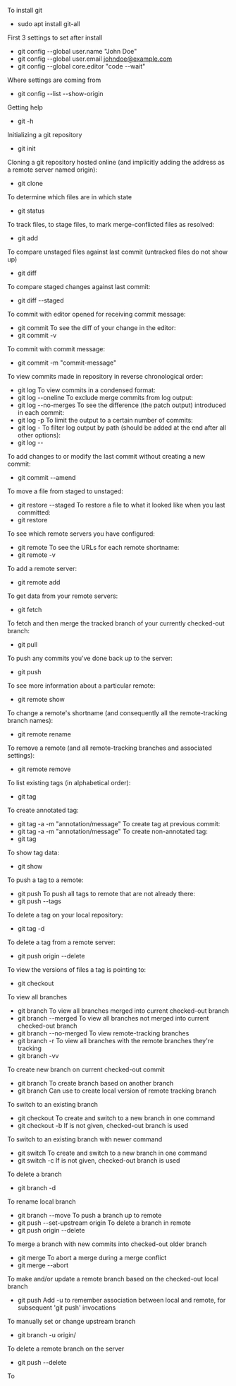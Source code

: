 To install git 
- sudo apt install git-all

First 3 settings to set after install
- git config --global user.name "John Doe"
- git config --global user.email johndoe@example.com
- git config --global core.editor "code --wait"

Where settings are coming from
- git config --list --show-origin

Getting help
- git <verb> -h

Initializing a git repository
- git init

Cloning a git repository hosted online (and implicitly adding the address as a remote server named origin):
- git clone <address> <directory-name>

To determine which files are in which state
- git status

To track files, to stage files, to mark merge-conflicted files as resolved: 
- git add <filename-or-directory>

To compare unstaged files against last commit (untracked files do not show up)
- git diff

To compare staged changes against last commit:
- git diff --staged

To commit with editor opened for receiving commit message:
- git commit
To see the diff of your change in the editor:
- git commit -v 

To commit with commit message:
- git commit -m "commit-message"

To view commits made in repository in reverse chronological order: 
- git log
To view commits in a condensed format:
- git log --oneline
To exclude merge commits from log output:
- git log --no-merges 
To see the difference (the patch output) introduced in each commit:
- git log -p
To limit the output to a certain number of commits:
- git log -<number>
To filter log output by path (should be added at the end after all other options):
- git log -- <filename-or-directory>

To add changes to or modify the last commit without creating a new commit:
- git commit --amend 

To move a file from staged to unstaged:
- git restore --staged <filename>
To restore a file to what it looked like when you last committed:
- git restore <filename>

To see which remote servers you have configured:
- git remote
To see the URLs for each remote shortname:
- git remote -v

To add a remote server:
- git remote add <remote-name> <url>

To get data from your remote servers:
- git fetch <remote-name>

To fetch and then merge the tracked branch of your currently checked-out branch:
- git pull

To push any commits you've done back up to the server:
- git push <remote-name> <branch>

To see more information about a particular remote:
- git remote show <remote-name>

To change a remote's shortname (and consequently all the remote-tracking branch names):
- git remote rename <current-name> <new-name>

To remove a remote (and all remote-tracking branches and associated settings): 
- git remote remove <remote-name>

To list existing tags (in alphabetical order): 
- git tag

To create annotated tag: 
- git tag -a <tag-name> -m "annotation/message"
To create tag at previous commit:
- git tag -a <tag-name> -m "annotation/message" <commit-hash>
To create non-annotated tag:
- git tag <tag-name>

To show tag data:
- git show <tag-name>

To push a tag to a remote: 
- git push <remote-name> <tag-name>
To push all tags to remote that are not already there:
- git push <remote-name> --tags

To delete a tag on your local repository:
- git tag -d <tag-name>

To delete a tag from a remote server:
- git push origin --delete <tag-name>

To view the versions of files a tag is pointing to:
- git checkout <tag-name>

To view all branches
- git branch
To view all branches merged into current checked-out branch
- git branch --merged
To view all branches not merged into current checked-out branch
- git branch --no-merged
To view remote-tracking branches
- git branch -r
To view all branches with the remote branches they're tracking
- git branch -vv

To create new branch on current checked-out commit
- git branch <branch-name>
To create branch based on another branch
- git branch <new-branch-name> <branch-to-be-based-on>
Can use to create local version of remote tracking branch

To switch to an existing branch
- git checkout <branch-name>
To create and switch to a new branch in one command
- git checkout -b <branch-name> <optional-branch-to-be-based-on>
If <optional-branch-to-be-based-on> is not given, checked-out branch is used

To switch to an existing branch with newer command
- git switch <branch-name>
To create and switch to a new branch in one command
- git switch -c <branch-name> <optional-branch-to-be-based-on>
If <optional-branch-to-be-based-on> is not given, checked-out branch is used

To delete a branch
- git branch -d <branch-name>

To rename local branch
- git branch --move <old-branch-name> <new-branch-name>
To push a branch up to remote
- git push --set-upstream origin <new-branch-name>
To delete a branch in remote
- git push origin --delete <new-branch-name>


To merge a branch with new commits into checked-out older branch
- git merge <branch-with-new-commits>
To abort a merge during a merge conflict
- git merge --abort

To make and/or update a remote branch based on the checked-out local branch
- git push <remote> <branch-name-on-remote>
Add -u to remember association between local and remote, for subsequent 'git push' invocations

To manually set or change upstream branch
- git branch -u origin/<branch> 

To delete a remote branch on the server
- git push <remote> --delete <branch-name>

To

